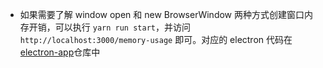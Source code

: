 - 如果需要了解 window open 和 new BrowserWindow 两种方式创建窗口内存开销，可以执行 `yarn run start`，并访问 `http://localhost:3000/memory-usage` 即可。对应的 electron 代码在[electron-app](https://github.com/lizuncong/electron-app)仓库中
